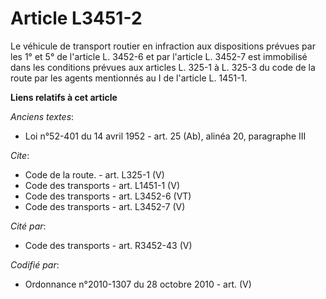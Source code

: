 # Article L3451-2

Le véhicule de transport routier en infraction aux dispositions prévues par les 1° et 5° de l'article L. 3452-6 et par
l'article L. 3452-7 est immobilisé dans les conditions prévues aux articles L. 325-1 à L. 325-3 du code de la route par les
agents mentionnés au I de l'article L. 1451-1.

**Liens relatifs à cet article**

_Anciens textes_:

  - Loi n°52-401 du 14 avril 1952 - art. 25 (Ab), alinéa 20, paragraphe III

_Cite_:

  - Code de la route. - art. L325-1 (V)
  - Code des transports - art. L1451-1 (V)
  - Code des transports - art. L3452-6 (VT)
  - Code des transports - art. L3452-7 (V)

_Cité par_:

  - Code des transports - art. R3452-43 (V)

_Codifié par_:

  - Ordonnance n°2010-1307 du 28 octobre 2010 - art. (V)
